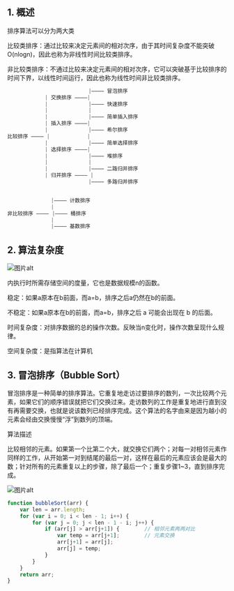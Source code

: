 ## 1. 概述

排序算法可以分为两大类

比较类排序：通过比较来决定元素间的相对次序，由于其时间复杂度不能突破O(nlogn)，因此也称为非线性时间比较类排序。

非比较类排序：不通过比较来决定元素间的相对次序，它可以突破基于比较排序的时间下界，以线性时间运行，因此也称为线性时间非比较类排序。

```s
                          |———— 冒泡排序
            | 交换排序 ————|
            |             |———— 快速排序
            |             |
            |             |———— 简单插入排序
            | 插入排序 ————|
            |             |———— 希尔排序
比较排序 ———— |            |
            |             |———— 简单选择排序
            | 选择排序 ————|
            |             |———— 堆排序
            |             |
            |             |———— 二路归并排序
            | 归并排序 ———— |
                          |———— 多路归并排序
```

```s

              |———— 计数排序
              |
非比较排序 ———— |———— 桶排序
              |
              |———— 基数排序
```

## 2. 算法复杂度

![图片alt](https://images2018.cnblogs.com/blog/849589/201804/849589-20180402133438219-1946132192.png)

内执行时所需存储空间的度量，它也是数据规模n的函数。

稳定：如果a原本在b前面，而a=b，排序之后a仍然在b的前面。

不稳定：如果a原本在b的前面，而a=b，排序之后 a 可能会出现在 b 的后面。

时间复杂度：对排序数据的总的操作次数。反映当n变化时，操作次数呈现什么规律。

空间复杂度：是指算法在计算机

## 3. 冒泡排序（Bubble Sort）

冒泡排序是一种简单的排序算法。它重复地走访过要排序的数列，一次比较两个元素，如果它们的顺序错误就把它们交换过来。走访数列的工作是重复地进行直到没有再需要交换，也就是说该数列已经排序完成。这个算法的名字由来是因为越小的元素会经由交换慢慢“浮”到数列的顶端。 

算法描述

比较相邻的元素。如果第一个比第二个大，就交换它们两个；对每一对相邻元素作同样的工作，从开始第一对到结尾的最后一对，这样在最后的元素应该会是最大的数；针对所有的元素重复以上的步骤，除了最后一个；重复步骤1~3，直到排序完成。

![图片alt](https://images2017.cnblogs.com/blog/849589/201710/849589-20171015223238449-2146169197.gif)

```js
function bubbleSort(arr) {
    var len = arr.length;
    for (var i = 0; i < len - 1; i++) {
        for (var j = 0; j < len - 1 - i; j++) {
            if (arr[j] > arr[j+1]) {        // 相邻元素两两对比
                var temp = arr[j+1];        // 元素交换
                arr[j+1] = arr[j];
                arr[j] = temp;
            }
        }
    }
    return arr;
}
```